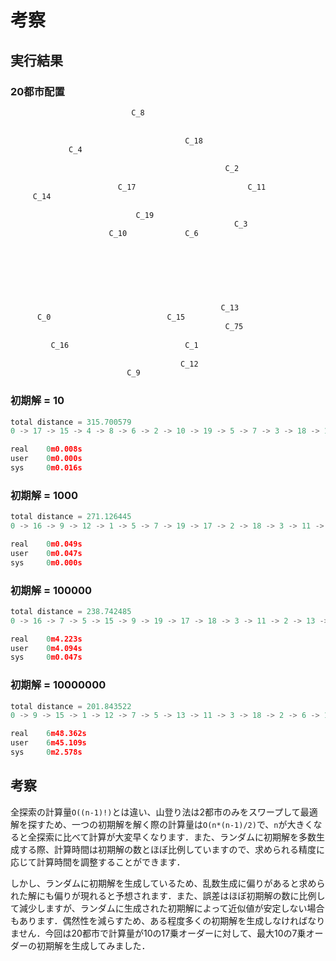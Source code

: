 # 考察

## 実行結果

### 20都市配置

```c
                           C_8                                        
                                                                      
                                                                      
                                       C_18                           
             C_4                                                      
                                                                      
                                                C_2                   
                                                                      
                        C_17                         C_11             
     C_14                                                             
                                                                      
                            C_19                                      
                                                  C_3                 
                      C_10             C_6                            
                                                                      
                                                                      
                                                                      
                                                                      
                                                                      
                                                                      
                                                                      
                                               C_13                   
      C_0                          C_15                               
                                                C_75                  
                                                                      
         C_16                          C_1                            
                                                                      
                                      C_12                            
                          C_9        
```

### 初期解 = 10

```c                          
total distance = 315.700579
0 -> 17 -> 15 -> 4 -> 8 -> 6 -> 2 -> 10 -> 19 -> 5 -> 7 -> 3 -> 18 -> 11 -> 12 -> 1 -> 13 -> 9 -> 16 -> 14 -> 0

real    0m0.008s
user    0m0.000s
sys     0m0.016s
```

### 初期解 = 1000

```c
total distance = 271.126445
0 -> 16 -> 9 -> 12 -> 1 -> 5 -> 7 -> 19 -> 17 -> 2 -> 18 -> 3 -> 11 -> 13 -> 10 -> 4 -> 14 -> 8 -> 6 -> 15 -> 0

real    0m0.049s
user    0m0.047s
sys     0m0.000s
```

### 初期解 = 100000

```c                                                                     
total distance = 238.742485
0 -> 16 -> 7 -> 5 -> 15 -> 9 -> 19 -> 17 -> 18 -> 3 -> 11 -> 2 -> 13 -> 1 -> 12 -> 6 -> 8 -> 10 -> 4 -> 14 -> 0

real    0m4.223s
user    0m4.094s
sys     0m0.047s
```

### 初期解 = 10000000

```c                                          
total distance = 201.843522
0 -> 9 -> 15 -> 1 -> 12 -> 7 -> 5 -> 13 -> 11 -> 3 -> 18 -> 2 -> 6 -> 19 -> 8 -> 17 -> 14 -> 4 -> 10 -> 16 -> 0

real    6m48.362s
user    6m45.109s
sys     0m2.578s
```

## 考察

全探索の計算量```O((n-1)!)```とは違い、山登り法は2都市のみをスワープして最適解を探すため、一つの初期解を解く際の計算量は```O(n*(n-1)/2)```で、```n```が大きくなると全探索に比べて計算が大変早くなります．また、ランダムに初期解を多数生成する際、計算時間は初期解の数とほぼ比例していますので、求められる精度に応じて計算時間を調整することができます．

しかし、ランダムに初期解を生成しているため、乱数生成に偏りがあると求められた解にも偏りが現れると予想されます．また、誤差はほぼ初期解の数に比例して減少しますが、ランダムに生成された初期解によって近似値が安定しない場合もあります．偶然性を減らすため、ある程度多くの初期解を生成しなければなりません．今回は20都市で計算量が10の17乗オーダーに対して、最大10の7乗オーダーの初期解を生成してみました．